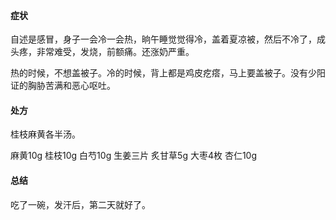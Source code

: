 #### 症状

自述是感冒，身子一会冷一会热，晌午睡觉觉得冷，盖着夏凉被，然后不冷了，成头疼，非常难受，发烧，前额痛。还涨奶严重。

热的时候，不想盖被子。冷的时候，背上都是鸡皮疙瘩，马上要盖被子。没有少阳证的胸胁苦满和恶心呕吐。

#### 处方

桂枝麻黄各半汤。

麻黄10g 桂枝10g 白芍10g 生姜三片 炙甘草5g 大枣4枚 杏仁10g

#### 总结

吃了一碗，发汗后，第二天就好了。